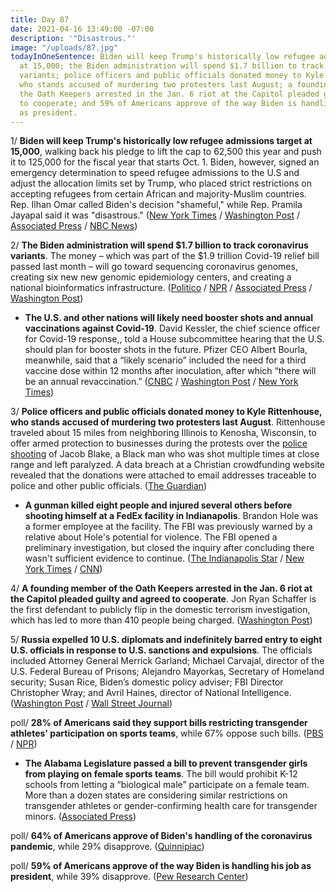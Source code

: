```yaml
---
title: Day 87
date: 2021-04-16 13:49:00 -07:00
description: '"Disastrous."'
image: "/uploads/87.jpg"
todayInOneSentence: Biden will keep Trump's historically low refugee admissions target
  at 15,000; the Biden administration will spend $1.7 billion to track coronavirus
  variants; police officers and public officials donated money to Kyle Rittenhouse,
  who stands accused of murdering two protesters last August; a founding member of
  the Oath Keepers arrested in the Jan. 6 riot at the Capitol pleaded guilty and agreed
  to cooperate; and 59% of Americans approve of the way Biden is handling his job
  as president.
---
```


1/ **Biden will keep Trump's historically low refugee admissions target at 15,000**, walking back his pledge to lift the cap to 62,500 this year and push it to 125,000 for the fiscal year that starts Oct. 1. Biden, however, signed an emergency determination to speed refugee admissions to the U.S and adjust the allocation limits set by Trump, who placed strict restrictions on accepting refugees from certain African and majority-Muslim countries. Rep. Ilhan Omar called Biden's decision "shameful," while Rep. Pramila Jayapal said it was "disastrous." ([New York Times](https://www.nytimes.com/2021/04/16/us/biden-refugees-cap.html) / [Washington Post](https://www.washingtonpost.com/politics/biden-administration-to-keep-refugee-cap-at-trumps-level-far-less-than-what-it-proposed-to-congress/2021/04/16/02c099da-9ece-11eb-b7a8-014b14aeb9e4_story.html) / [Associated Press](https://apnews.com/article/joe-biden-donald-trump-middle-east-africa-central-america-e692d180232fdd3cc2125bdb9cc1278f) / [NBC News](https://www.nbcnews.com/politics/white-house/biden-administration-will-keep-cap-refugees-trump-administration-levels-n1264320))

2/ **The Biden administration will spend $1.7 billion to track coronavirus variants**. The money – which was part of the $1.9 trillion Covid-19 relief bill passed last month – will go toward sequencing coronavirus genomes, creating six new new genomic epidemiology centers, and creating a national bioinformatics infrastructure. ([Politico](https://www.politico.com/news/2021/04/16/biden-cdc-covid-variants-tracking-482361) / [NPR](https://www.npr.org/sections/health-shots/2021/04/16/988019682/biden-administration-to-spend-1-7-billion-track-spread-of-coronavirus-variants) / [Associated Press](https://apnews.com/article/joe-biden-coronavirus-pandemic-2ab656e4cb38f2ddb6edb6bb764715f0) / [Washington Post](https://www.washingtonpost.com/politics/biden-to-spend-17-billion-on-fighting-variants/2021/04/16/d39bea3c-9ebf-11eb-8a83-3bc1fa69c2e8_story.html?itid=lk_fullstory))

* **The U.S. and other nations will likely need booster shots and annual vaccinations against Covid-19**. David Kessler, the chief science officer for Covid-19 response,, told a House subcommittee hearing that the U.S. should plan for booster shots in the future. Pfizer CEO Albert Bourla, meanwhile, said that a “likely scenario” included the need for a third vaccine dose within 12 months after inoculation, after which “there will be an annual revaccination.” ([CNBC](https://www.cnbc.com/2021/04/15/pfizer-ceo-says-third-covid-vaccine-dose-likely-needed-within-12-months.html) / [Washington Post](https://www.washingtonpost.com/nation/2021/04/16/coronavirus-covid-live-updates-us/#link-PGKGU6COTZFM3OXHDLURU5BLYM) / [New York Times](https://www.nytimes.com/2021/04/16/world/pfizer-vaccine-booster.html))

3/ **Police officers and public officials donated money to Kyle Rittenhouse, who stands accused of murdering two protesters last August**. Rittenhouse traveled about 15 miles from neighboring Illinois to Kenosha, Wisconsin, to offer armed protection to businesses during the protests over the [police shooting](https://whatthefuckjusthappenedtoday.com/2020/08/26/day-1315/#5-trump-said-he-will-send-federal-la) of Jacob Blake, a Black man who was shot multiple times at close range and left paralyzed. A data breach at a Christian crowdfunding website revealed that the donations were attached to email addresses traceable to police and other public officials. ([The Guardian](https://www.theguardian.com/us-news/2021/apr/16/us-police-officers-public-officials-crowdfunding-website-data-breach))

* **A gunman killed eight people and injured several others before shooting himself at a FedEx facility in Indianapolis**. Brandon Hole was a former employee at the facility. The FBI was previously warned by a relative about Hole's potential for violence. The FBI opened a preliminary investigation, but closed the inquiry after concluding there wasn't sufficient evidence to continue. ([The Indianapolis Star](https://www.indystar.com/story/news/crime/2021/04/16/indianapolis-fedex-shooting-live-updates-after-8-killed/7251292002/) / [New York Times](https://www.nytimes.com/live/2021/04/16/us/indianapolis-fedex-shooting) / [CNN](https://www.cnn.com/2021/04/16/us/indianapolis-shooting-fedex-facility/index.html))

4/ **A founding member of the Oath Keepers arrested in the Jan. 6 riot at the Capitol pleaded guilty and agreed to cooperate**.  Jon Ryan Schaffer is the first defendant to publicly flip in the domestic terrorism investigation, which has led to more than 410 people being charged. ([Washington Post](https://www.washingtonpost.com/local/legal-issues/guilty-plea-capitol-riot/2021/04/16/f7d5d420-9eb6-11eb-9d05-ae06f4529ece_story.html))

5/ **Russia expelled 10 U.S. diplomats and indefinitely barred entry to eight U.S. officials in response to U.S. sanctions and expulsions**. The officials included Attorney General Merrick Garland; Michael Carvajal, director of the U.S. Federal Bureau of Prisons; Alejandro Mayorkas, Secretary of Homeland security; Susan Rice, Biden’s domestic policy adviser; FBI Director Christopher Wray; and Avril Haines, director of National Intelligence. ([Washington Post](https://www.washingtonpost.com/world/europe/russia-sanctions-biden-putin/2021/04/16/4a173842-9e25-11eb-b2f5-7d2f0182750d_story.html) / [Wall Street Journal](https://www.wsj.com/articles/russia-to-expel-10-u-s-diplomats-from-embassy-in-moscow-11618592354?mod=djemalertNEWS))

poll/ **28% of Americans said they support bills restricting transgender athletes' participation on sports teams**, while 67% oppose such bills. ([PBS](https://www.pbs.org/newshour/politics/new-poll-shows-americans-overwhelmingly-oppose-anti-transgender-laws) / [NPR](https://www.npr.org/2021/04/16/987765777/republicans-and-democrats-largely-oppose-transgender-sports-legislation-poll-sho))

* **The Alabama Legislature passed a bill to prevent transgender girls from playing on female sports teams**. The bill would prohibit K-12 schools from letting a “biological male” participate on a female team. More than a dozen states are considering similar restrictions on transgender athletes or gender-confirming health care for transgender minors. ([Associated Press](https://apnews.com/article/alabama-kay-ivey-bills-legislation-23d5fe8b0a302891a5e6e2a4372f3669))

poll/ **64% of Americans approve of Biden's handling of the coronavirus pandemic**, while 29% disapprove. ([Quinnipiac](https://poll.qu.edu/national/release-detail?ReleaseID=3695))

poll/ **59% of Americans approve of the way Biden is handling his job as president**, while 39% disapprove. ([Pew Research Center](https://www.pewresearch.org/politics/2021/04/15/biden-nears-100-day-mark-with-strong-approval-positive-rating-for-vaccine-rollout/))